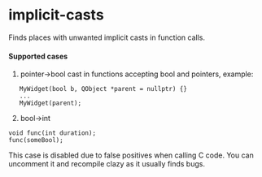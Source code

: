 # implicit-casts

Finds places with unwanted implicit casts in function calls.

#### Supported cases

1. pointer->bool cast in functions accepting bool and pointers, example:
```
   MyWidget(bool b, QObject *parent = nullptr) {}
   ...
   MyWidget(parent);
```

2. bool->int
```
void func(int duration);
func(someBool);
```

This case is disabled due to false positives when calling C code.
You can uncomment it and recompile clazy as it usually finds bugs.
